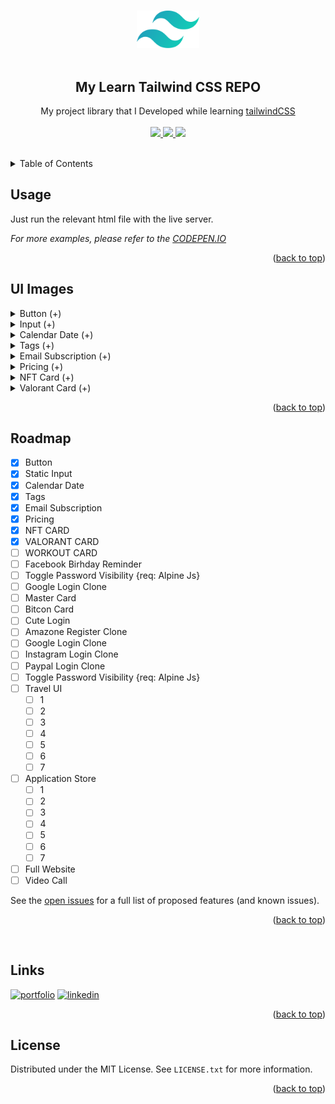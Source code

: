 

<p align="center">
  <br />
  <img width="100" src="https://github.com/aniftyco/awesome-tailwindcss/raw/master/assets/logo.svg" alt="Tailwind CSS logo">
  <br />
  <br />
</p>

<h2 align="center">My Learn Tailwind CSS REPO</h2>


<p align="center">
  <span> My project library that I Developed while learning <a href="https://tailwindcss.com">tailwindCSS</a> </span>
  <br />
  <br />
  <a href="http://w3schools.com/html/">
  <img src="https://img.shields.io/badge/html5-%23E34F26.svg?style=for-the-badge&logo=html5&logoColor=white" >
    </a>
   <a href="http://w3schools.com/css/">
  <img src="https://img.shields.io/badge/css3-%231572B6.svg?style=for-the-badge&logo=css3&logoColor=white" >
      </a>
  <a href="https://tailwindcss.com/docs/">
  <img src="https://img.shields.io/badge/tailwindcss-%2338B2AC.svg?style=for-the-badge&logo=tailwind-css&logoColor=white" >
    </a>
  <br />
  <br />
</p>


<!-- TABLE OF CONTENTS -->
<details>
  <summary>Table of Contents</summary>
  <ol>
    <li><a href="#usage">Usage</a></li>
    <li><a href="#ui-images">UI's Image</a></li>
    <li><a href="#roadmap">UI's Image</a></li>
    <li><a href="#links">Links</a></li>
    <li><a href="#license">License</a></li>
  </ol>
</details>


<!-- USAGE EXAMPLES -->
## Usage

Just run the relevant html file with the live server.

_For more examples, please refer to the [CODEPEN.IO](https://codepen.io/azateser)_

<p align="right">(<a href="#top">back to top</a>)</p>


## UI Images

  <details>
    <summary>Button (+)</summary>
    <img src="/projectimage/button.png">
  </details>
  
   <details>
    <summary>Input (+)</summary>
    <img src="/projectimage/static-input.png">
  </details>
  
  <details>
    <summary>Calendar Date (+)</summary>
    <img src="/projectimage/calendar-date.png">
  </details>
  
  <details>
    <summary>Tags (+)</summary>
    <img src="/projectimage/tags.png">
  </details>
  
  <details>
    <summary>Email Subscription (+)</summary>
    <img src="/projectimage/email-subscription.png">
  </details>
  
   <details>
    <summary>Pricing (+)</summary>
    <img src="/projectimage/pricing.png">
  </details>
  
  <details>
    <summary>NFT Card (+)</summary>
    <img src="/projectimage/nft-card.png">
  </details>
  
  <details>
    <summary>Valorant Card (+)</summary>
    <img src="/projectimage/valorant-card.png">
  </details>

<p align="right">(<a href="#top">back to top</a>)</p>

<!-- ROADMAP -->
## Roadmap

- [x] Button
- [x] Static Input
- [x] Calendar Date
- [x] Tags
- [x] Email Subscription
- [x] Pricing
- [x] NFT CARD
- [x] VALORANT CARD
- [ ] WORKOUT CARD
- [ ] Facebook Birhday Reminder
- [ ] Toggle Password Visibility {req: Alpine Js}
- [ ] Google Login Clone
- [ ] Master Card
- [ ] Bitcon Card
- [ ] Cute Login
- [ ] Amazone Register Clone
- [ ] Google Login Clone
- [ ] Instagram Login Clone
- [ ] Paypal Login Clone
- [ ] Toggle Password Visibility {req: Alpine Js}
- [ ] Travel UI
    - [ ] 1
    - [ ] 2
    - [ ] 3
    - [ ] 4
    - [ ] 5
    - [ ] 6
    - [ ] 7
- [ ] Application Store
    - [ ] 1
    - [ ] 2
    - [ ] 3
    - [ ] 4
    - [ ] 5
    - [ ] 6
    - [ ] 7
- [ ] Full Website
- [ ] Video Call

See the [open issues](https://github.com/azateser/tailwindCSS_uiPack/issues) for a full list of proposed features (and known issues).

<p align="right">(<a href="#top">back to top</a>)</p>
  
  <br />  

## Links
[![portfolio](https://img.shields.io/badge/my_portfolio-000?style=for-the-badge&logo=ko-fi&logoColor=white)](https://azateser.com/)
[![linkedin](https://img.shields.io/badge/linkedin-0A66C2?style=for-the-badge&logo=linkedin&logoColor=white)](https://www.linkedin.com/)

<p align="right">(<a href="#top">back to top</a>)</p>


<!-- LICENSE -->
## License

Distributed under the MIT License. See `LICENSE.txt` for more information.

<p align="right">(<a href="#top">back to top</a>)</p>
